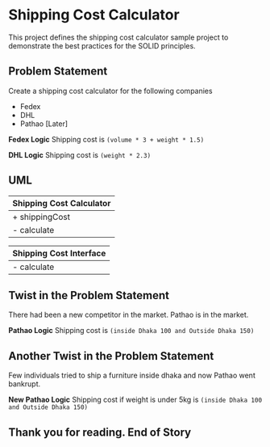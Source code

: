 # Shipping Cost Calculator

This project defines the shipping cost calculator sample project to demonstrate the best practices for the SOLID principles.

## Problem Statement

Create a shipping cost calculator for the following companies

- Fedex
- DHL
- Pathao [Later]

**Fedex Logic**
Shipping cost is `(volume * 3 + weight * 1.5)`

**DHL Logic**
Shipping cost is `(weight * 2.3)`

## UML

| Shipping Cost Calculator  |
| ----------- |
| + shippingCost      |
| - calculate   |

| Shipping Cost Interface  |
| ----------- |
| - calculate   |

## Twist in the Problem Statement

There had been a new competitor in the market. Pathao is in the market.

**Pathao Logic**
Shipping cost is `(inside Dhaka 100 and Outside Dhaka 150)`



## Another Twist in the Problem Statement

Few individuals tried to ship a furniture inside dhaka and now Pathao went bankrupt.

**New Pathao Logic**
Shipping cost if weight is under 5kg is `(inside Dhaka 100 and Outside Dhaka 150)`

## Thank you for reading. End of Story